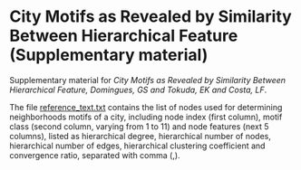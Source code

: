 # City Motifs as Revealed by Similarity Between Hierarchical Feature (Supplementary material)

Supplementary material for _City Motifs as Revealed by Similarity Between Hierarchical Feature, Domingues, GS and Tokuda, EK and Costa, LF_.

The file [reference_text.txt](https://github.com/ericktokuda/city-motifs-data/blob/main/reference_features.txt) contains the list of nodes used for determining neighborhoods motifs of a city, including node index (first column), motif class (second column, varying from 1 to 11) and node features (next 5 columns), listed as hierarchical degree, hierarchical number of nodes, hierarchical number of edges, hierarchical clustering coefficient and convergence ratio, separated with comma (,).
